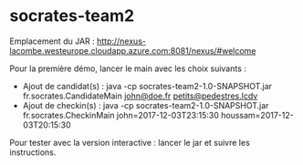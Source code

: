 # socrates-team2

Emplacement du JAR : http://nexus-lacombe.westeurope.cloudapp.azure.com:8081/nexus/#welcome

Pour la première démo, lancer le main avec les choix suivants :
- Ajout de candidat(s) : java -cp socrates-team2-1.0-SNAPSHOT.jar fr.socrates.CandidateMain john@doe.fr petits@pedestres.lcdv
- Ajout de checkin(s) : java -cp socrates-team2-1.0-SNAPSHOT.jar fr.socrates.CheckinMain john=2017-12-03T23:15:30 houssam=2017-12-03T20:15:30

Pour tester avec la version interactive : lancer le jar et suivre les instructions.
